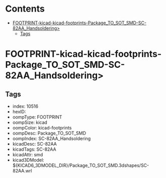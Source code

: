 



Contents
========

* [FOOTPRINT-kicad-kicad-footprints-Package_TO_SOT_SMD-SC-82AA_Handsoldering>](#footprint-kicad-kicad-footprints-package_to_sot_smd-sc-82aa_handsoldering)
	* [Tags](#tags)

# FOOTPRINT-kicad-kicad-footprints-Package_TO_SOT_SMD-SC-82AA_Handsoldering>

## Tags

- index: 10516
- hexID: 
- oompType: FOOTPRINT
- oompSize: kicad
- oompColor: kicad-footprints
- oompDesc: Package_TO_SOT_SMD
- oompIndex: SC-82AA_Handsoldering
- kicadDesc: SC-82AA
- kicadTags: SC-82AA
- kicadAttr: smd
- kicad3DModel: ${KICAD6_3DMODEL_DIR}/Package_TO_SOT_SMD.3dshapes/SC-82AA.wrl
